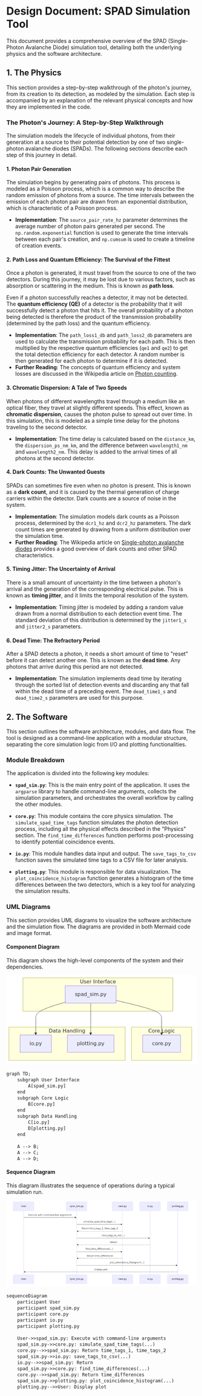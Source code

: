 # Design Document: SPAD Simulation Tool

This document provides a comprehensive overview of the SPAD (Single-Photon Avalanche Diode) simulation tool, detailing both the underlying physics and the software architecture.

## 1. The Physics

This section provides a step-by-step walkthrough of the photon's journey, from its creation to its detection, as modeled by the simulation. Each step is accompanied by an explanation of the relevant physical concepts and how they are implemented in the code.

### The Photon's Journey: A Step-by-Step Walkthrough

The simulation models the lifecycle of individual photons, from their generation at a source to their potential detection by one of two single-photon avalanche diodes (SPADs). The following sections describe each step of this journey in detail.

#### 1. Photon Pair Generation

The simulation begins by generating pairs of photons. This process is modeled as a Poisson process, which is a common way to describe the random emission of photons from a source. The time intervals between the emission of each photon pair are drawn from an exponential distribution, which is characteristic of a Poisson process.

*   **Implementation**: The `source_pair_rate_hz` parameter determines the average number of photon pairs generated per second. The `np.random.exponential` function is used to generate the time intervals between each pair's creation, and `np.cumsum` is used to create a timeline of creation events.

#### 2. Path Loss and Quantum Efficiency: The Survival of the Fittest

Once a photon is generated, it must travel from the source to one of the two detectors. During this journey, it may be lost due to various factors, such as absorption or scattering in the medium. This is known as **path loss**.

Even if a photon successfully reaches a detector, it may not be detected. The **quantum efficiency (QE)** of a detector is the probability that it will successfully detect a photon that hits it. The overall probability of a photon being detected is therefore the product of the transmission probability (determined by the path loss) and the quantum efficiency.

*   **Implementation**: The `path_loss1_db` and `path_loss2_db` parameters are used to calculate the transmission probability for each path. This is then multiplied by the respective quantum efficiencies (`qe1` and `qe2`) to get the total detection efficiency for each detector. A random number is then generated for each photon to determine if it is detected.
*   **Further Reading**: The concepts of quantum efficiency and system losses are discussed in the Wikipedia article on [Photon counting](https://en.wikipedia.org/wiki/Photon_counting).

#### 3. Chromatic Dispersion: A Tale of Two Speeds

When photons of different wavelengths travel through a medium like an optical fiber, they travel at slightly different speeds. This effect, known as **chromatic dispersion**, causes the photon pulse to spread out over time. In this simulation, this is modeled as a simple time delay for the photons traveling to the second detector.

*   **Implementation**: The time delay is calculated based on the `distance_km`, the `dispersion_ps_nm_km`, and the difference between `wavelength1_nm` and `wavelength2_nm`. This delay is added to the arrival times of all photons at the second detector.

#### 4. Dark Counts: The Unwanted Guests

SPADs can sometimes fire even when no photon is present. This is known as a **dark count**, and it is caused by the thermal generation of charge carriers within the detector. Dark counts are a source of noise in the system.

*   **Implementation**: The simulation models dark counts as a Poisson process, determined by the `dcr1_hz` and `dcr2_hz` parameters. The dark count times are generated by drawing from a uniform distribution over the simulation time.
*   **Further Reading**: The Wikipedia article on [Single-photon avalanche diodes](https://en.wikipedia.org/wiki/Single-photon_avalanche_diode) provides a good overview of dark counts and other SPAD characteristics.

#### 5. Timing Jitter: The Uncertainty of Arrival

There is a small amount of uncertainty in the time between a photon's arrival and the generation of the corresponding electrical pulse. This is known as **timing jitter**, and it limits the temporal resolution of the system.

*   **Implementation**: Timing jitter is modeled by adding a random value drawn from a normal distribution to each detection event time. The standard deviation of this distribution is determined by the `jitter1_s` and `jitter2_s` parameters.

#### 6. Dead Time: The Refractory Period

After a SPAD detects a photon, it needs a short amount of time to "reset" before it can detect another one. This is known as the **dead time**. Any photons that arrive during this period are not detected.

*   **Implementation**: The simulation implements dead time by iterating through the sorted list of detection events and discarding any that fall within the dead time of a preceding event. The `dead_time1_s` and `dead_time2_s` parameters are used for this purpose.

## 2. The Software

This section outlines the software architecture, modules, and data flow. The tool is designed as a command-line application with a modular structure, separating the core simulation logic from I/O and plotting functionalities.

### Module Breakdown

The application is divided into the following key modules:

*   **`spad_sim.py`**: This is the main entry point of the application. It uses the `argparse` library to handle command-line arguments, collects the simulation parameters, and orchestrates the overall workflow by calling the other modules.

*   **`core.py`**: This module contains the core physics simulation. The `simulate_spad_time_tags` function simulates the photon detection process, including all the physical effects described in the "Physics" section. The `find_time_differences` function performs post-processing to identify potential coincidence events.

*   **`io.py`**: This module handles data input and output. The `save_tags_to_csv` function saves the simulated time tags to a CSV file for later analysis.

*   **`plotting.py`**: This module is responsible for data visualization. The `plot_coincidence_histogram` function generates a histogram of the time differences between the two detectors, which is a key tool for analyzing the simulation results.

### UML Diagrams

This section provides UML diagrams to visualize the software architecture and the simulation flow. The diagrams are provided in both Mermaid code and image format.

#### Component Diagram

This diagram shows the high-level components of the system and their dependencies.

![Component Diagram](docs/images/component.png)

```mermaid
graph TD;
    subgraph User Interface
        A[spad_sim.py]
    end
    subgraph Core Logic
        B[core.py]
    end
    subgraph Data Handling
        C[io.py]
        D[plotting.py]
    end

    A --> B;
    A --> C;
    A --> D;
```

#### Sequence Diagram

This diagram illustrates the sequence of operations during a typical simulation run.

![Sequence Diagram](docs/images/sequence.png)

```mermaid
sequenceDiagram
    participant User
    participant spad_sim.py
    participant core.py
    participant io.py
    participant plotting.py

    User->>spad_sim.py: Execute with command-line arguments
    spad_sim.py->>core.py: simulate_spad_time_tags(...)
    core.py-->>spad_sim.py: Return time_tags_1, time_tags_2
    spad_sim.py->>io.py: save_tags_to_csv(...)
    io.py-->>spad_sim.py: Return
    spad_sim.py->>core.py: find_time_differences(...)
    core.py-->>spad_sim.py: Return time_differences
    spad_sim.py->>plotting.py: plot_coincidence_histogram(...)
    plotting.py-->>User: Display plot
```
